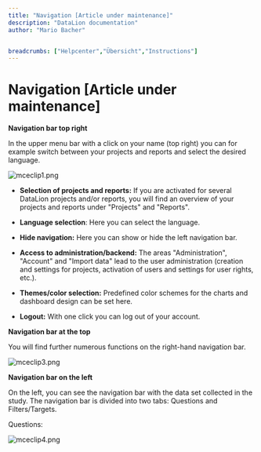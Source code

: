 ```yaml
---
title: "Navigation [Article under maintenance]"
description: "DataLion documentation"
author: "Mario Bacher"


breadcrumbs: ["Helpcenter","Übersicht","Instructions"]
---
```


# Navigation [Article under maintenance]

**Navigation bar top right**

In the upper menu bar with a click on your name (top right) you can for example switch between your projects and reports and select the desired language.

![mceclip1.png](/img/86868004.png)

-   **Selection of projects and reports:** If you are activated for several DataLion projects and/or reports, you will find an overview of your projects and reports under "Projects" and "Reports".
    
-   **Language selection**: Here you can select the language.
    
-   **Hide navigation:** Here you can show or hide the left navigation bar.
    
-   **Access to administration/backend:** The areas "Administration", "Account" and "Import data" lead to the user administration (creation and settings for projects, activation of users and settings for user rights, etc.).
    
-   **Themes/color selection:** Predefined color schemes for the charts and dashboard design can be set here.
    
-   **Logout:** With one click you can log out of your account.
    

**Navigation bar at the top**

You will find further numerous functions on the right-hand navigation bar.

![mceclip3.png](/img/86868011.png)

**Navigation bar on the left**

On the left, you can see the navigation bar with the data set collected in the study. The navigation bar is divided into two tabs: Questions and Filters/Targets.

Questions:

![mceclip4.png](/img/86868017.png)
